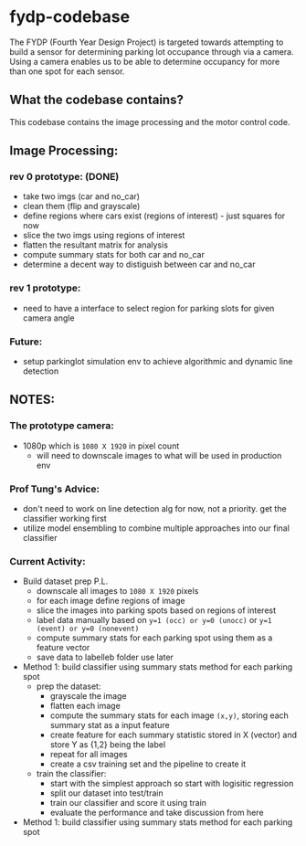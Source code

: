 # fydp-codebase
The FYDP (Fourth Year Design Project) is targeted towards attempting to build a sensor for determining parking lot occupance through via a camera.  Using a camera enables us to be able to determine occupancy for more than one spot for each sensor.  

## What the codebase contains?
This codebase contains the image processing and the motor control code.  

## Image Processing:

### rev 0 prototype: (DONE)
* take two imgs (car and no_car)
* clean them (flip and grayscale)
* define regions where cars exist (regions of interest) - just squares for now
* slice the two imgs using regions of interest
* flatten the resultant matrix for analysis
* compute summary stats for both car and no_car
* determine a decent way to distiguish between car and no_car

### rev 1 prototype: 
* need to have a interface to select region for parking slots for given camera angle


### Future: 
* setup parkinglot simulation env to achieve algorithmic and dynamic line detection 


## NOTES:

### The prototype camera:

* 1080p which is `1080 X 1920` in pixel count
  * will need to downscale images to what will be used in production env

### Prof Tung's Advice:

* don't need to work on line detection alg for now, not a priority.  get the classifier working first 
* utilize model ensembling to combine multiple approaches into our final classifier

### Current Activity:

* Build dataset prep P.L.
  * downscale all images to `1080 X 1920` pixels
  * for each image define regions of image 
  * slice the images into parking spots based on regions of interest
  * label data manually based on `y=1 (occ) or y=0 (unocc)` or `y=1 (event) or y=0 (nonevent)`
  * compute summary stats for each parking spot using them as a feature vector 
  * save data to labelleb folder use later 
* Method 1: build classifier using summary stats method for each parking spot
  * prep the dataset: 
    * grayscale the image
    * flatten each image
    * compute the summary stats for each image `(x,y)`, storing each summary stat as a input feature
    * create feature for each summary statistic stored in X (vector) and store Y as {1,2} being the label
    * repeat for all images 
    * create a csv training set and the pipeline to create it 
  * train the classifier:
    * start with the simplest approach so start with logisitic regression 
    * split our dataset into test/train
    * train our classifier and score it using train 
    * evaluate the performance and take discussion from here 
* Method 1: build classifier using summary stats method for each parking spot
